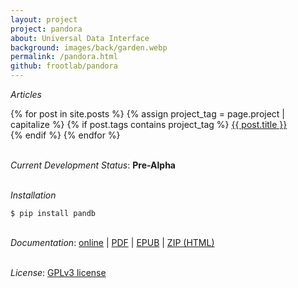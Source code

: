 ```yaml
---
layout: project
project: pandora
about: Universal Data Interface
background: images/back/garden.webp
permalink: /pandora.html
github: frootlab/pandora
---
```


<em>Articles</em>

{% for post in site.posts %}
  {% assign project_tag = page.project | capitalize %}
  {% if post.tags contains project_tag %}
  <a class="post-link" href="{{ post.url | prepend: site.baseurl }}">{{ post.title }}</a><br>
  {% endif %}
{% endfor %}

<br><em>Current Development Status</em>: <b>Pre-Alpha</b>

<br><em>Installation</em>

    $ pip install pandb

<br><em>Documentation</em>:
[online](https://pandora.readthedocs.io/en/latest/) |
[PDF](https://readthedocs.org/projects/pandora/downloads/pdf/latest/) |
[EPUB](https://readthedocs.org/projects/pandora/downloads/epub/latest/) |
[ZIP (HTML)](https://readthedocs.org/projects/pandora/downloads/htmlzip/latest/)

<br><em>License</em>:
[GPLv3 license](https://www.gnu.org/licenses/gpl.html)

